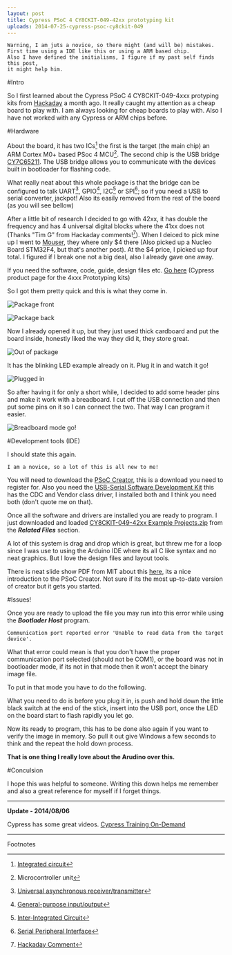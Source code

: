 ```yaml
---
layout: post
title: Cypress PSoC 4 CY8CKIT-049-42xx prototyping kit
uploads: 2014-07-25-cypress-psoc-cy8ckit-049
---
```


    Warning, I am juts a novice, so there might (and will be) mistakes.
    First time using a IDE like this or using a ARM based chip.
    Also I have defined the initialisms, I figure if my past self finds this post,  
    it might help him.

#Intro

So I first learned about the Cypress PSoC 4 CY8CKIT-049-4xxx protyping kits from
[Hackaday](http://hackaday.com/2014/06/16/cypress-launches-5-arm-dev-board/) a month ago.
It really caught my attention as a cheap board to play with. I am always looking for cheap
boards to play with. Also I have not worked with any Cypress or ARM chips before.

#Hardware

About the board, it has two ICs[^IC] the first is the target (the main chip)
an ARM Cortex M0+ based PSoc 4 MCU[^MCU]. The second chip is the USB bridge
[CY7C65211](http://www.cypress.com/?mpn=CY7C65211-24LTXI). The USB bridge allows you to
communicate with the devices built in bootloader for flashing code.

What really neat about this whole package is that the bridge can be configured to talk UART[^URT],
GPIO[^GPIO], I2C[^I2C] or SPI[^SPI]; so if you need a USB to serial converter, jackpot! Also
its easily removed from the rest of the board (as you will see bellow)

After a little bit of research I decided to go with 42xx, it has double the frequency and has 4
universal digital blocks where the 41xx does not (Thanks "Tim G" from Hackaday comments![^Tim G]).
When I deiced to pick mine up I went to [Mouser](http://www.mouser.com/), they where only $4 there
(Also picked up a Nucleo Board STM32F4, but that's another post). At the $4 price, I picked up
four total. I figured if I break one not a big deal, also I already gave one away.

If you need the software, code, guide, design files etc. [Go here](http://www.cypress.com/?rID=92146)
(Cypress product page for the 4xxx Prototyping kits)

So I got them pretty quick and this is what they come in.

![Package front]({{site.image}}/{{page.uploads}}/20140725_112338_15.jpg)

![Package back]({{site.image}}/{{page.uploads}}/20140725_112307_15.jpg)

Now I already opened it up, but they just used thick cardboard and put the board inside,
honestly liked the way they did it, they store great.

![Out of package]({{site.image}}/{{page.uploads}}/20140718_111822_18.jpg)

It has the blinking LED example already on it. Plug it in and watch it go!

![Plugged in]({{site.image}}/{{page.uploads}}/20140718_111854_18.jpg)

So after having it for only a short while, I decided to add some header pins and make it work with
a breadboard. I cut off the USB connection and then put some pins on it so I can connect
the two. That way I can program it easier.

![Breadboard mode go!]({{site.image}}/{{page.uploads}}/20140721_225900_18.jpg)



#Development tools (IDE)

I should state this again.

    I am a novice, so a lot of this is all new to me!

You will need to download the [PSoC Creator](http://www.cypress.com/psoccreator), this is a download
you need to register for. Also you need the [USB-Serial Software Development Kit](http://www.cypress.com/?rID=83110)
this has the CDC and Vendor class driver, I installed both and I think you need both (don't quote me on that).

Once all the software and drivers are installed you are ready to program. I just downloaded and
loaded [CY8CKIT-049-42xx Example Projects.zip](http://www.cypress.com/?rID=92146) from the
***Related Files*** section.

A lot of this system is drag and drop which is great, but threw me for a loop since I was use to
using the Arduino IDE where its all C like syntax and no neat graphics. But I love the design
files and layout tools.

There is neat slide show PDF from MIT about this [here](http://web.mit.edu/6.115/www/miscfiles/Creator_for_MIT.pdf),
its a nice introduction to the PSoC Creator. Not sure if its the most up-to-date version of
creator but it gets you started.

#Issues!

Once you are ready to upload the file you may run into this error while using the ***Bootlader Host*** program.

    Communication port reported error 'Unable to read data from the target device'.

What that error could mean is that you don't have the proper communication port selected (should not be COM1),
or the board was not in bootloader mode, if its not in that mode then it won't accept the binary
image file.

To put in that mode you have to do the following.

What you need to do is before you plug it in, is push and hold down the little black switch at
the end of the stick, insert into the USB port, once the LED on the board start to flash rapidly you let go.

Now its ready to program, this has to be done also again if you want to verify the image in memory.
So pull it out give Windows a few seconds to think and the repeat the hold down process.

**That is one thing I really love about the Arudino over this.**


#Conculsion

I hope this was helpful to someone. Writing this down helps me remember and also a great reference for myself if
I forget things.

---
**Update - 2014/08/06**

Cypress has some great videos. [Cypress Training On-Demand](http://www.cypress.com/?id=1162)

---
Footnotes

 [^URT]: [Universal asynchronous receiver/transmitter](http://en.wikipedia.org/wiki/Universal_asynchronous_receiver/transmitter)
 [^GPIO]: [General-purpose input/output](http://en.wikipedia.org/wiki/GPIO)
 [^I2C]: [Inter-Integrated Circuit](http://en.wikipedia.org/wiki/I2c)
 [^SPI]: [Serial Peripheral Interface](http://en.wikipedia.org/wiki/Serial_Peripheral_Interface_Bus)
 [^IC]: [Integrated circuit](http://en.wikipedia.org/wiki/Integrated_circuit)
 [^MCU]: Microcontroller unit
 [^Tim G]: [Hackaday Comment](http://hackaday.com/2014/06/16/cypress-launches-5-arm-dev-board/comment-page-1/#comment-1575361)
